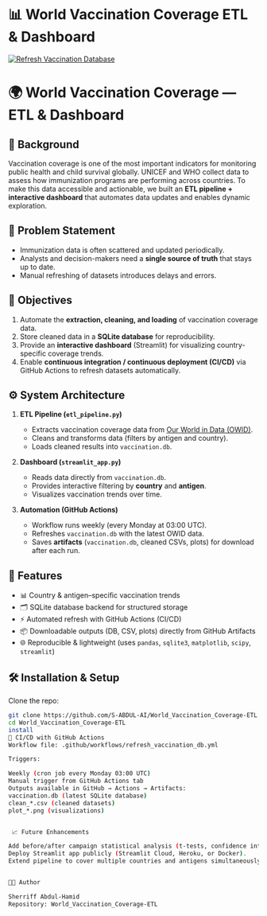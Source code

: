 # 📊 World Vaccination Coverage ETL & Dashboard

[![Refresh Vaccination Database](https://github.com/S-ABDUL-AI/World_Vaccination_Coverage-ETL/actions/workflows/refresh_vaccination_db.yml/badge.svg)](https://github.com/S-ABDUL-AI/World_Vaccination_Coverage-ETL/actions/workflows/refresh_vaccination_db.yml)


# 🌍 World Vaccination Coverage — ETL & Dashboard

## 📌 Background
Vaccination coverage is one of the most important indicators for monitoring public health and child survival globally. UNICEF and WHO collect data to assess how immunization programs are performing across countries. To make this data accessible and actionable, we built an **ETL pipeline + interactive dashboard** that automates data updates and enables dynamic exploration.

## 🛑 Problem Statement
- Immunization data is often scattered and updated periodically.  
- Analysts and decision-makers need a **single source of truth** that stays up to date.  
- Manual refreshing of datasets introduces delays and errors.  

## 🎯 Objectives
1. Automate the **extraction, cleaning, and loading** of vaccination coverage data.  
2. Store cleaned data in a **SQLite database** for reproducibility.  
3. Provide an **interactive dashboard** (Streamlit) for visualizing country-specific coverage trends.  
4. Enable **continuous integration / continuous deployment (CI/CD)** via GitHub Actions to refresh datasets automatically.  

## ⚙️ System Architecture
1. **ETL Pipeline (`etl_pipeline.py`)**  
   - Extracts vaccination coverage data from [Our World in Data (OWID)](https://ourworldindata.org/).  
   - Cleans and transforms data (filters by antigen and country).  
   - Loads cleaned results into `vaccination.db`.  

2. **Dashboard (`streamlit_app.py`)**  
   - Reads data directly from `vaccination.db`.  
   - Provides interactive filtering by **country** and **antigen**.  
   - Visualizes vaccination trends over time.
     
3. **Automation (GitHub Actions)**  
   - Workflow runs weekly (every Monday at 03:00 UTC).  
   - Refreshes `vaccination.db` with the latest OWID data.  
   - Saves **artifacts** (`vaccination.db`, cleaned CSVs, plots) for download after each run.  

## 🚀 Features
- 📊 Country & antigen–specific vaccination trends  
- 🗂 SQLite database backend for structured storage  
- ⚡ Automated refresh with GitHub Actions (CI/CD)  
- 📦 Downloadable outputs (DB, CSV, plots) directly from GitHub Artifacts  
- 🌐 Reproducible & lightweight (uses `pandas`, `sqlite3`, `matplotlib`, `scipy`, `streamlit`)
  

## 🛠️ Installation & Setup

Clone the repo:
```bash
git clone https://github.com/S-ABDUL-AI/World_Vaccination_Coverage-ETL.git
cd World_Vaccination_Coverage-ETL
install 
🤖 CI/CD with GitHub Actions
Workflow file: .github/workflows/refresh_vaccination_db.yml

Triggers:

Weekly (cron job every Monday 03:00 UTC)
Manual trigger from GitHub Actions tab
Outputs available in GitHub → Actions → Artifacts:
vaccination.db (latest SQLite database)
clean_*.csv (cleaned datasets)
plot_*.png (visualizations)


 📈 Future Enhancements

Add before/after campaign statistical analysis (t-tests, confidence intervals).
Deploy Streamlit app publicly (Streamlit Cloud, Heroku, or Docker).
Extend pipeline to cover multiple countries and antigens simultaneously.


👨‍💻 Author

Sherriff Abdul-Hamid
Repository: World_Vaccination_Coverage-ETL
